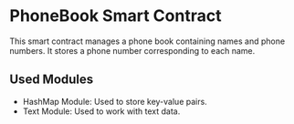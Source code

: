 # PhoneBook Smart Contract


This smart contract manages a phone book containing names and phone numbers. It stores a phone number corresponding to each name.

## Used Modules


* HashMap Module: Used to store key-value pairs.
* Text Module: Used to work with text data.
